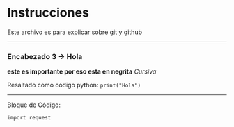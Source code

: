 # Instrucciones

Este archivo es para explicar sobre git y github

---

### Encabezado 3 -> Hola

**este es importante por eso esta en negrita**
*Cursiva*

Resaltado como código python: `print("Hola")`

---
Bloque de Código:
```
import request
```